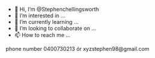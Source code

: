 - 👋 Hi, I’m @Stephenchellingsworth
- 👀 I’m interested in ...
- 🌱 I’m currently learning ...
- 💞️ I’m looking to collaborate on ...
- 📫 How to reach me ...

<!---
Stephenchellingsworth/Stephenchellingsworth is a ✨ special ✨ repository because its `README.md` (this file) appears on your GitHub profile.
You can click the Preview link to take a look at your changes.
--->phone number 0400730213 ór xyzstephen98@gmail.com
